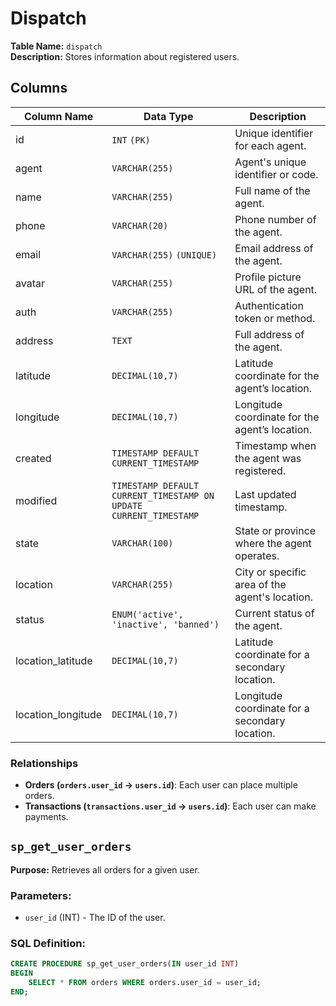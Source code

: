 # Dispatch

**Table Name:** `dispatch`  
**Description:** Stores information about registered users.

## Columns

| Column Name        | Data Type                                                         | Description                                    |
| ------------------ | ----------------------------------------------------------------- | ---------------------------------------------- |
| id                 | `INT` `(PK)`                                                      | Unique identifier for each agent.              |
| agent              | `VARCHAR(255)`                                                    | Agent's unique identifier or code.             |
| name               | `VARCHAR(255)`                                                    | Full name of the agent.                        |
| phone              | `VARCHAR(20)`                                                     | Phone number of the agent.                     |
| email              | `VARCHAR(255)` `(UNIQUE)`                                         | Email address of the agent.                    |
| avatar             | `VARCHAR(255)`                                                    | Profile picture URL of the agent.              |
| auth               | `VARCHAR(255)`                                                    | Authentication token or method.                |
| address            | `TEXT`                                                            | Full address of the agent.                     |
| latitude           | `DECIMAL(10,7)`                                                   | Latitude coordinate for the agent’s location.  |
| longitude          | `DECIMAL(10,7)`                                                   | Longitude coordinate for the agent’s location. |
| created            | `TIMESTAMP DEFAULT CURRENT_TIMESTAMP`                             | Timestamp when the agent was registered.       |
| modified           | `TIMESTAMP DEFAULT CURRENT_TIMESTAMP ON UPDATE CURRENT_TIMESTAMP` | Last updated timestamp.                        |
| state              | `VARCHAR(100)`                                                    | State or province where the agent operates.    |
| location           | `VARCHAR(255)`                                                    | City or specific area of the agent's location. |
| status             | `ENUM('active', 'inactive', 'banned')`                            | Current status of the agent.                   |
| location_latitude  | `DECIMAL(10,7)`                                                   | Latitude coordinate for a secondary location.  |
| location_longitude | `DECIMAL(10,7)`                                                   | Longitude coordinate for a secondary location. |

### Relationships

- **Orders (`orders.user_id` → `users.id`)**: Each user can place multiple orders.
- **Transactions (`transactions.user_id` → `users.id`)**: Each user can make payments.

## `sp_get_user_orders`

**Purpose:** Retrieves all orders for a given user.

### Parameters:

- `user_id` (INT) - The ID of the user.

### SQL Definition:

```sql
CREATE PROCEDURE sp_get_user_orders(IN user_id INT)
BEGIN
    SELECT * FROM orders WHERE orders.user_id = user_id;
END;
```

